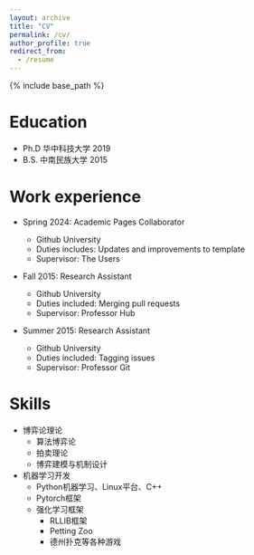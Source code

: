 ```yaml
---
layout: archive
title: "CV"
permalink: /cv/
author_profile: true
redirect_from:
  - /resume
---
```


{% include base_path %}

Education
======
* Ph.D 华中科技大学 2019
* B.S. 中南民族大学 2015

Work experience
======
* Spring 2024: Academic Pages Collaborator
  * Github University
  * Duties includes: Updates and improvements to template
  * Supervisor: The Users

* Fall 2015: Research Assistant
  * Github University
  * Duties included: Merging pull requests
  * Supervisor: Professor Hub

* Summer 2015: Research Assistant
  * Github University
  * Duties included: Tagging issues
  * Supervisor: Professor Git
  
Skills
======
* 博弈论理论
  * 算法博弈论
  * 拍卖理论
  * 博弈建模与机制设计
* 机器学习开发
  * Python机器学习、Linux平台、C++
  * Pytorch框架
  * 强化学习框架
    * RLLIB框架
    * Petting Zoo
    * 德州扑克等各种游戏



